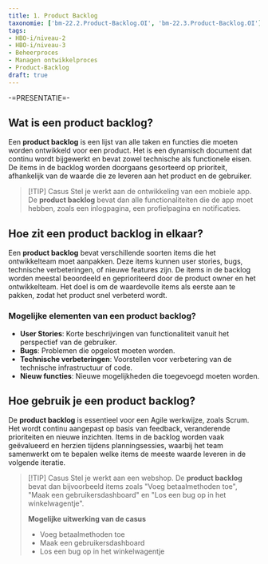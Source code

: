 ```yaml
---
title: 1. Product Backlog
taxonomie: ['bm-22.2.Product-Backlog.OI', 'bm-22.3.Product-Backlog.OI']
tags:
- HBO-i/niveau-2
- HBO-i/niveau-3
- Beheerproces
- Managen ontwikkelproces
- Product-Backlog
draft: true 
---
```


-=PRESENTATIE=-

## Wat is een product backlog?
Een **product backlog** is een lijst van alle taken en functies die moeten worden ontwikkeld voor een product. Het is een dynamisch document dat continu wordt bijgewerkt en bevat zowel technische als functionele eisen. De items in de backlog worden doorgaans gesorteerd op prioriteit, afhankelijk van de waarde die ze leveren aan het product en de gebruiker.

> [!TIP] Casus
> Stel je werkt aan de ontwikkeling van een mobiele app. De **product backlog** bevat dan alle functionaliteiten die de app moet hebben, zoals een inlogpagina, een profielpagina en notificaties.

## Hoe zit een product backlog in elkaar?
Een **product backlog** bevat verschillende soorten items die het ontwikkelteam moet aanpakken. Deze items kunnen user stories, bugs, technische verbeteringen, of nieuwe features zijn. De items in de backlog worden meestal beoordeeld en geprioriteerd door de product owner en het ontwikkelteam. Het doel is om de waardevolle items als eerste aan te pakken, zodat het product snel verbeterd wordt.

### Mogelijke elementen van een product backlog?
- **User Stories**: Korte beschrijvingen van functionaliteit vanuit het perspectief van de gebruiker.
- **Bugs**: Problemen die opgelost moeten worden.
- **Technische verbeteringen**: Voorstellen voor verbetering van de technische infrastructuur of code.
- **Nieuw functies**: Nieuwe mogelijkheden die toegevoegd moeten worden.

## Hoe gebruik je een product backlog?
De **product backlog** is essentieel voor een Agile werkwijze, zoals Scrum. Het wordt continu aangepast op basis van feedback, veranderende prioriteiten en nieuwe inzichten. Items in de backlog worden vaak geëvalueerd en herzien tijdens planningsessies, waarbij het team samenwerkt om te bepalen welke items de meeste waarde leveren in de volgende iteratie.

> [!TIP] Casus
> Stel je werkt aan een webshop. De **product backlog** bevat dan bijvoorbeeld items zoals "Voeg betaalmethoden toe", "Maak een gebruikersdashboard" en "Los een bug op in het winkelwagentje".
> 
> **Mogelijke uitwerking van de casus**
> - Voeg betaalmethoden toe
> - Maak een gebruikersdashboard
> - Los een bug op in het winkelwagentje
